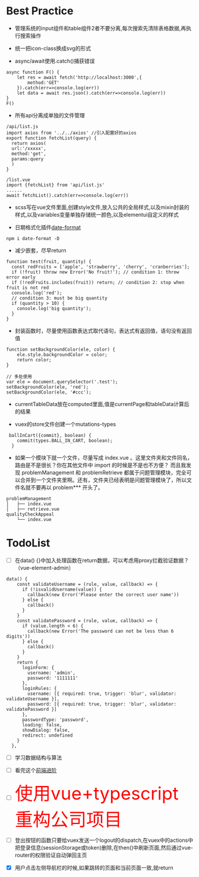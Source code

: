  # Best Practice
 
* 管理系统的input组件和table组件2者不要分离,每次搜索先清除表格数据,再执行搜索操作

* 统一把icon-class换成svg的形式

* async/await使用.catch()捕获错误

```
async function F() {
    let res = await fetch('http://localhost:3000',{
        method:'GET'
    }).catch(err=>console.log(err))
    let data = await res.json().catch(err=>console.log(err))
}
F()
```

* 所有api分离成单独的文件管理
```
/api/list.js
import axios from '../../axios' //引入配置好的axios
export function fetchList(query) {
  return axios(
  url:'/xxxxx',
  method:'get',
  params:query
  )
}

/list.vue
import {fetchList} from 'api/list.js'
......
await fetchList().catch(err=>console.log(err))

```

* scss写在vue文件里面,创建style文件,放入公共的全局样式,以及mixin封装的样式,以及variables变量单独存储统一颜色,以及elementui自定义的样式

* 日期格式化插件[date-format](https://www.npmjs.com/package/date-format)
```
npm i date-format -D
```

* 减少嵌套，尽早return
```
function test(fruit, quantity) {
  const redFruits = ['apple', 'strawberry', 'cherry', 'cranberries'];
  if (!fruit) throw new Error('No fruit!'); // condition 1: throw error early
  if (!redFruits.includes(fruit)) return; // condition 2: stop when fruit is not red
  console.log('red');
  // condition 3: must be big quantity
  if (quantity > 10) {
    console.log('big quantity');
  }
}
```

* 封装函数时，尽量使用函数表达式取代语句，表达式有返回值，语句没有返回值
```
function setBackgroundColor(ele, color) {
    ele.style.backgroundColor = color;
    return color;
}

// 多处使用
var ele = document.querySelector('.test');
setBackgroundColor(ele, 'red');
setBackgroundColor(ele, '#ccc');
```
* currentTableData放在computed里面,值是currentPage和tableData计算后的结果

* vuex的store文件创建一个mutations-types
```
 ballInCart({commit}, boolean) {
    commit(types.BALL_IN_CART, boolean);
  }
```

* 如果一个模块下就一个文件，尽量写成 index.vue 。这里文件夹和文件同名，路由是不是很长？你在其他文件中 import 的时候是不是也不方便？ 而且我发现 problemManagement 和 problemRetrieve 都属于问题管理模块，完全可以合并到一个文件夹里啊。还有，文件夹已经表明是问题管理模块了，所以文件名就不要再以 problem*** 开头了。
```
problemManagement
│   ├── index.vue
│   ├── retrieve.vue
qualityCheckAppeal
    └── index.vue
```

# TodoList
* [ ] 在data() {}中加入处理函数在return数据，可以考虑用proxy拦截验证数据？（vue-element-admin）
```
data() {
    const validateUsername = (rule, value, callback) => {
      if (!isvalidUsername(value)) {
        callback(new Error('Please enter the correct user name'))
      } else {
        callback()
      }
    }
    const validatePassword = (rule, value, callback) => {
      if (value.length < 6) {
        callback(new Error('The password can not be less than 6 digits'))
      } else {
        callback()
      }
    }
    return {
      loginForm: {
        username: 'admin',
        password: '1111111'
      },
      loginRules: {
        username: [{ required: true, trigger: 'blur', validator: validateUsername }],
        password: [{ required: true, trigger: 'blur', validator: validatePassword }]
      },
      passwordType: 'password',
      loading: false,
      showDialog: false,
      redirect: undefined
    }
  },
```
* [ ] 学习数据结构与算法

* [ ] 看完这个[前端进阶](https://www.jianshu.com/u/10ae59f49b13)

* [ ] <font color=red size=72>使用vue+typescript重构公司项目</font>

* [ ] 登出按钮的函数只要给vuex发送一个logout的dispatch,在vuex中的actions中把登录信息(sessionStorage或token)删除,在then()中刷新页面,然后通过vue-router的权限验证自动弹回主页

* [x] 用户点击左侧导航栏的时候,如果跳转的页面和当前页面一致,就return
